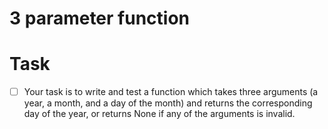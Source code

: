 # 3 parameter function

# Task

- [ ] Your task is to write and test a function which takes three arguments (a year, a month, and a day of the month) and returns the corresponding day of the year, or returns None if any of the arguments is invalid.


 
